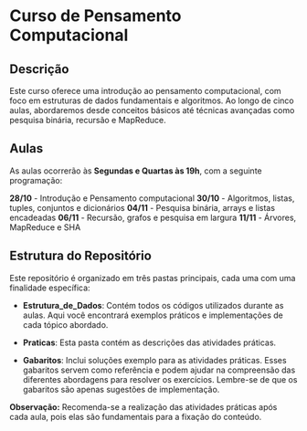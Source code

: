 # Curso de Pensamento Computacional

## Descrição
Este curso oferece uma introdução ao pensamento computacional, com foco em estruturas de dados fundamentais e algoritmos. Ao longo de cinco aulas, abordaremos desde conceitos básicos até técnicas avançadas como pesquisa binária, recursão e MapReduce.

## Aulas
As aulas ocorrerão às **Segundas e Quartas às 19h**, com a seguinte programação:

**28/10** - Introdução e Pensamento computacional
**30/10** - Algoritmos, listas, tuples, conjuntos e dicionários
**04/11** - Pesquisa binária, arrays e listas encadeadas
**06/11** - Recursão, grafos e pesquisa em largura
**11/11** - Árvores, MapReduce e SHA

## Estrutura do Repositório

Este repositório é organizado em três pastas principais, cada uma com uma finalidade específica:

- **Estrutura_de_Dados**: Contém todos os códigos utilizados durante as aulas. Aqui você encontrará exemplos práticos e implementações de cada tópico abordado.
  
- **Praticas**: Esta pasta contém as descrições das atividades práticas.

- **Gabaritos**: Inclui soluções exemplo para as atividades práticas. Esses gabaritos servem como referência e podem ajudar na compreensão das diferentes abordagens para resolver os exercícios. Lembre-se de que os gabaritos são apenas sugestões de implementação.

**Observação:** Recomenda-se a realização das atividades práticas após cada aula, pois elas são fundamentais para a fixação do conteúdo.
